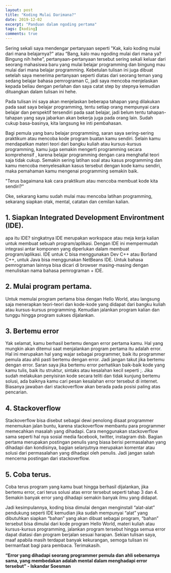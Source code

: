```yaml
---
layout: post
title: "Koding Mulai Darimana?"
date: 2019-12-02
excerpt: "Panduan dalam ngoding pertama"
tags: [koding]
comments: true
---
```



Sering sekali saya mendengar pertanyaan  seperti "Kak, kalo koding mulai dari mana belajarnya?" atau “Bang, kalo mau ngoding mulai dari mana ya? Bingung nih hehe”, pertanyaan-pertanyaan tersebut sering sekali keluar dari seorang mahasiswa baru yang mulai belajar programming dan bingung mau mulai dari mana belajar programming. Kebetulan tulisan ini juga dibuat setelah saya menerima pertanyaan seperti diatas dari seorang teman yang sedang belajar bahasa pemrograman C, jadi saya mencoba menjelaskan kepada beliau dengan perlahan dan saya catat step by stepnya kemudian dituangkan dalam tulisan ini hehe.

Pada tulisan ini saya akan menjelaskan beberapa tahapan yang dilakukan pada saat saya belajar programming, tentu setiap orang mempunyai cara belajar dan perspektif tersendiri pada saat belajar, jadi belum tentu tahapan-tahapan yang saya jabarkan akan bekerja juga pada orang lain. Sudah cukup basa-basinya, kita langsung ke inti pembahasan.

Bagi pemula yang baru belajar programming, saran saya sering-sering praktikum atau mencoba kode program buatan kamu sendiri. Selain kamu mendapatkan materi teori dari bangku kuliah atau kursus-kursus programming, kamu juga semakin mengerti programming secara komprehensif , karena belajar programming dengan cara menghafal teori saja tidak cukup. Semakin sering latihan soal atau kasus programming dan kamu mencoba menyelesaikan kasus tersebut dengan kode kamu sendiri, maka pemahaman kamu mengenai programming semakin baik.

"Terus bagaimana kak cara praktikum atau mencoba membuat kode kita sendiri?"

Oke, sekarang kamu sudah mulai mau mencoba latihan programming, sekarang siapkan otak, mental, catatan dan cemilan kalian.
 
## 1. Siapkan Integrated Development Environtment (IDE).
apa itu IDE? singkatnya IDE merupakan workspace atau meja kerja kalian untuk membuat sebuah program/aplikasi. Dengan IDE ini mempermudah integrasi antar komponen yang diperlukan dalam membuat program/aplikasi.
IDE untuk C bisa menggunakan Dev C++ atau Borland C++, untuk Java bisa menggunakan NetBeans IDE. Untuk bahasa pemrograman lainnya bisa dicari di browser masing-masing dengan menuliskan nama bahasa pemrograman + IDE.

## 2. Mulai program pertama.
Untuk memulai program pertama bisa dengan Hello World, atau langsung saja menerapkan teori-teori dan kode-kode yang didapat dari bangku kuliah atau kursus-kursus programming. Kemudian jalankan program kalian dan tunggu hingga program sukses dijalankan.

## 3. Bertemu error
Yak selamat, kamu berhasil bertemu dengan error pertama kamu. Hal yang mungkin akan ditemui saat menjalankan program pertama itu adalah error. Hal ini merupakan hal yang wajar sebagai programmer, baik itu programmer pemula atau ahli pasti bertemu dengan error. Jadi jangan takut jika bertemu dengan error. Saran saya jika bertemu error perhatikan baik-baik kode yang kamu tulis, baik itu struktur, sintaks atau kesalahan kecil seperti ;. Jika sudah melakukan penyisiran kode secara teliti dan tidak kunjung bertemu solusi, ada baiknya kamu cari pesan kesalahan error tersebut di internet. Biasanya jawaban dari stackoverflow akan berada pada posisi paling atas pencarian.

## 4. Stackoverflow
Stackoverflow bisa disebut sebagai dewi penolong disaat programmer menemukan jalan buntu, karena stackoverflow membantu para programmer memecahkan masalah yang dihadapi. Cara menggunakan stackoverflow sama seperti hal nya sosial media facebook, twitter, instagram dsb. Bagian pertama merupakan postingan penulis yang biasa berisi permasalahan yang dihadapi dan kondisinya, bagian selanjutnya merupakan komentar atau solusi dari  permasalahan yang dihadapi oleh penulis. Jadi jangan salah mencerna postingan dari stackoverflow.

## 5. Coba terus.
Coba terus program yang kamu buat hingga berhasil dijalankan, jika bertemu error, cari terus solusi atas error tersebut seperti tahap 3 dan 4. Semakin banyak error yang dihadapi semakin banyak ilmu yang didapat.

Jadi kesimpulannya, koding bisa dimulai dengan menginstall “alat-alat” pendukung seperti IDE kemudian jika sudah mempunyai “alat” yang dibutuhkan siapkan “bahan” yang akan dibuat sebagai program, “bahan” tersebut bisa dimulai dari kode program Hello World, materi kuliah atau kursus-kursus programming, jalankan program tersebut hingga semua error dapat diatasi dan program berjalan sesuai harapan. 
Sekian tulisan saya, maaf apabila masih terdapat banyak kekurangan, semoga tulisan ini bermanfaat bagi para pembaca. Terimakasih.

**“Error yang dihadapi seorang programmer pemula dan ahli sebenarnya sama, yang membedakan adalah mental dalam menghadapi error tersebut” - Iskandar Soesman**
